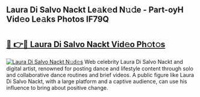 ## Laura Di Salvo Nackt Le𝚊k𝚎d N𝚞𝚍e - Part-oyH Vid𝚎o Le𝚊ks Photos IF79Q

# <h2><a href="http://fb1iuf.evod.top/?m=Laura+Di+Salvo+Nackt">🔗 👉🔴 Laura Di Salvo Nackt Vid𝚎o Ph𝚘t𝚘s</a></h2>

[![Laura Di Salvo Nackt N𝚞d𝚎s](https://i.imgur.com/8V9OHl7.gif)](http://fb1iuf.evod.top/?m=Laura+Di+Salvo+Nackt)
Web celebrity Laura Di Salvo Nackt and digital artist, renowned for posting dance and lifestyle content through solo and collaborative dance routines and brief videos. A public figure like Laura Di Salvo Nackt, with a large platform and a captive audience, can use his influence to bring about positive change. 

